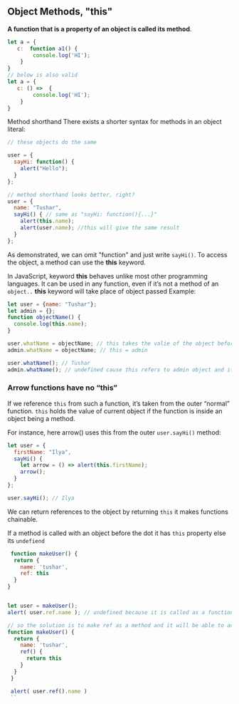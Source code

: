 ## Object Methods, "this" 

**A function that is a property of an object is called its method**.
```js
let a = {
   c:  function a1() {
        console.log('HI');
    }
}
// below is also valid 
let a = {
   c: () =>  {
        console.log('HI');
    }
}
```
Method shorthand
There exists a shorter syntax for methods in an object literal:
```js
// these objects do the same

user = {
  sayHi: function() {
    alert("Hello");
  }
};

// method shorthand looks better, right?
user = {
  name: "Tushar",
  sayHi() { // same as "sayHi: function(){...}"
    alert(this.name);
    alert(user.name); //this will give the same result 
  }
};
```
As demonstrated, we can omit "function" and just write ``sayHi()``. To access the object, a method can use the **this** keyword.

In JavaScript, keyword  **this** behaves unlike most other programming languages. It can be used in any function, even if it’s not a method of an`` object..`` **this** keyword will take place of object passed 
Example: 
```js
let user = {name: "Tushar"};
let admin = {};
function objectName() {
  console.log(this.name);
}

user.whatName = objectName; // this takes the valie of the object before the dot notation this = user
admin.whatName = objectName; // this = admin

user.whatName(); // Tushar
admin.whatName(); // undefined cause this refers to admin object and it has undefined property name 

```

### Arrow functions have no “this”
If we reference ```this``` from such a function, it’s taken from the outer “normal” function.
``this`` holds the value of current object if the function is inside an object being a method. 

For instance, here arrow() uses this from the outer ``user.sayHi()`` method:
```js
let user = {
  firstName: "Ilya",
  sayHi() {
    let arrow = () => alert(this.firstName);
    arrow();
  }
};

user.sayHi(); // Ilya
```
 We can return references to the object by returning ```this``` it makes functions chainable.

 If a method is called with an object before the dot it has ``this`` property else its ``undefiend``
```js
 function makeUser() {
  return {
    name: 'tushar',
    ref: this
  }
}


let user = makeUser(); 
alert( user.ref.name ); // undefined because it is called as a function in above line without an object. 
```
```js
// so the solution is to make ref as a method and it will be able to access the this property. 
function makeUser() {
  return {
    name: 'tushar',
    ref() {
      return this
    }
  }
 }

 alert( user.ref().name )
 ``
